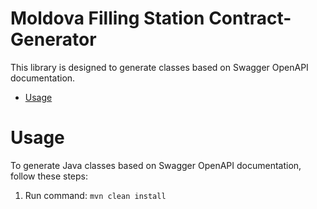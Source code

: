 # Moldova Filling Station Contract-Generator

<p>This library is designed to generate classes based on Swagger OpenAPI documentation. </p>

- [Usage](#usage)

# Usage

To generate Java classes based on Swagger OpenAPI documentation, follow these steps:

1. Run command: `mvn clean install`